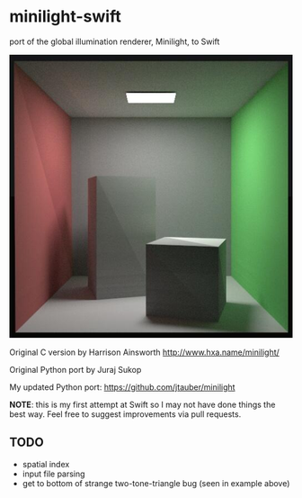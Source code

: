 # minilight-swift

port of the global illumination renderer, Minilight, to Swift

![cornell box](https://raw.githubusercontent.com/jtauber/minilight-swift/master/cornell.jpg)

Original C version by Harrison Ainsworth
http://www.hxa.name/minilight/

Original Python port by Juraj Sukop

My updated Python port: https://github.com/jtauber/minilight

**NOTE**: this is my first attempt at Swift so I may not have done things the
best way. Feel free to suggest improvements via pull requests.

## TODO

* spatial index
* input file parsing
* get to bottom of strange two-tone-triangle bug (seen in example above)
